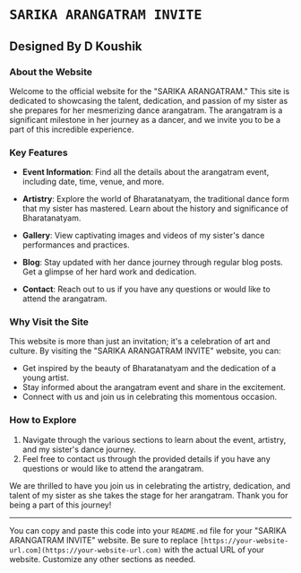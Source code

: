 # `SARIKA ARANGATRAM INVITE`

## Designed By D Koushik

### About the Website

Welcome to the official website for the "SARIKA ARANGATRAM." This site is dedicated to showcasing the talent, dedication, and passion of my sister as she prepares for her mesmerizing dance arangatram. The arangatram is a significant milestone in her journey as a dancer, and we invite you to be a part of this incredible experience.

### Key Features

- **Event Information**: Find all the details about the arangatram event, including date, time, venue, and more.

- **Artistry**: Explore the world of Bharatanatyam, the traditional dance form that my sister has mastered. Learn about the history and significance of Bharatanatyam.

- **Gallery**: View captivating images and videos of my sister's dance performances and practices.

- **Blog**: Stay updated with her dance journey through regular blog posts. Get a glimpse of her hard work and dedication.

- **Contact**: Reach out to us if you have any questions or would like to attend the arangatram.

### Why Visit the Site

This website is more than just an invitation; it's a celebration of art and culture. By visiting the "SARIKA ARANGATRAM INVITE" website, you can:

- Get inspired by the beauty of Bharatanatyam and the dedication of a young artist.
- Stay informed about the arangatram event and share in the excitement.
- Connect with us and join us in celebrating this momentous occasion.

### How to Explore

1. Navigate through the various sections to learn about the event, artistry, and my sister's dance journey.
2. Feel free to contact us through the provided details if you have any questions or would like to attend the arangatram.

We are thrilled to have you join us in celebrating the artistry, dedication, and talent of my sister as she takes the stage for her arangatram. Thank you for being a part of this journey!

---

You can copy and paste this code into your `README.md` file for your "SARIKA ARANGATRAM INVITE" website. Be sure to replace `[https://your-website-url.com](https://your-website-url.com)` with the actual URL of your website. Customize any other sections as needed.
